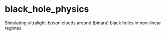 # black_hole_physics
Simulating ultralight-boson clouds around (binary) black holes in non-linear regimes
